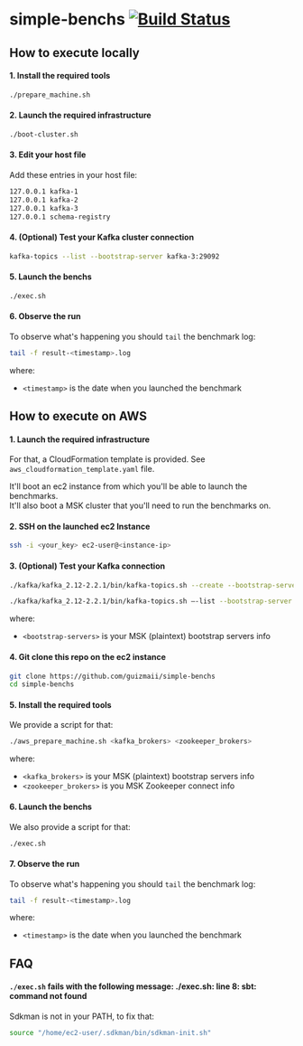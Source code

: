 # simple-benchs [![Build Status](https://travis-ci.org/guizmaii/simple-benchs.svg?branch=master)](https://travis-ci.org/guizmaii/simple-benchs)

## How to execute locally

#### 1. Install the required tools

```bash
./prepare_machine.sh
```
   
#### 2. Launch the required infrastructure

```bash
./boot-cluster.sh
```

#### 3. Edit your host file

Add these entries in your host file:

```bash
127.0.0.1 kafka-1
127.0.0.1 kafka-2
127.0.0.1 kafka-3
127.0.0.1 schema-registry
```

#### 4. (Optional) Test your Kafka cluster connection

```bash
kafka-topics --list --bootstrap-server kafka-3:29092
```

#### 5. Launch the benchs

```bash
./exec.sh
```

#### 6. Observe the run

To observe what's happening you should `tail` the benchmark log:

```bash
tail -f result-<timestamp>.log
```

where:
 - `<timestamp>` is the date when you launched the benchmark


## How to execute on AWS

#### 1. Launch the required infrastructure

For that, a CloudFormation template is provided. See `aws_cloudformation_template.yaml` file.

It'll boot an ec2 instance from which you'll be able to launch the benchmarks.    
It'll also boot a MSK cluster that you'll need to run the benchmarks on.

#### 2. SSH on the launched ec2 Instance

```bash
ssh -i <your_key> ec2-user@<instance-ip>
```

#### 3. (Optional) Test your Kafka connection

```bash
./kafka/kafka_2.12-2.2.1/bin/kafka-topics.sh --create --bootstrap-server <bootstrap-servers> --replication-factor 1 --partitions 1 --topic test

./kafka/kafka_2.12-2.2.1/bin/kafka-topics.sh —-list --bootstrap-server <bootstrap-servers>
```

where:
 - `<bootstrap-servers>` is your MSK (plaintext) bootstrap servers info

#### 4. Git clone this repo on the ec2 instance

```bash
git clone https://github.com/guizmaii/simple-benchs
cd simple-benchs
```

#### 5. Install the required tools

We provide a script for that:

```bash
./aws_prepare_machine.sh <kafka_brokers> <zookeeper_brokers>
```

where:
 - `<kafka_brokers>` is your MSK (plaintext) bootstrap servers info
 - `<zookeeper_brokers>` is you MSK Zookeeper connect info

#### 6. Launch the benchs

We also provide a script for that:

```bash
./exec.sh
```

#### 7. Observe the run

To observe what's happening you should `tail` the benchmark log:

```bash
tail -f result-<timestamp>.log
```

where:
 - `<timestamp>` is the date when you launched the benchmark

## FAQ

#### `./exec.sh` fails with the following message: ./exec.sh: line 8: sbt: command not found

Sdkman is not in your PATH, to fix that:

```bash
source "/home/ec2-user/.sdkman/bin/sdkman-init.sh"
```